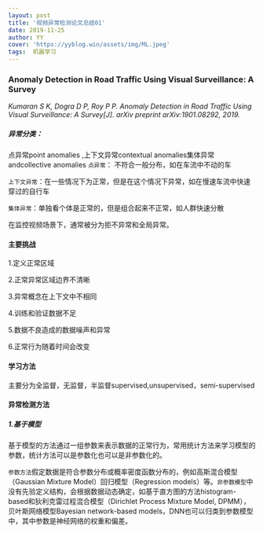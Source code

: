 ```yaml
---
layout: post
title: '视频异常检测论文总结01'
date: 2019-11-25
author: YY
cover: 'https://yyblog.win/assets/img/ML.jpeg'
tags:  机器学习 
---
```

### Anomaly Detection in Road Traffic Using Visual Surveillance: A Survey
*Kumaran S K, Dogra D P, Roy P P. Anomaly Detection in Road Traffic Using Visual Surveillance: A Survey[J]. arXiv preprint arXiv:1901.08292, 2019.*

##### 异常分类：
点异常point anomalies ,上下文异常contextual anomalies集体异常andcollective anomalies 
`点异常`： 不符合一般分布，如在车流中不动的车

`上下文异常`：在一些情况下为正常，但是在这个情况下异常，如在慢速车流中快速穿过的自行车

`集体异常`：单独看个体是正常的，但是组合起来不正常，如人群快速分散

在监控视频场景下，通常被分为拒不异常和全局异常。

#### 主要挑战
1.定义正常区域

2.正常异常区域边界不清晰

3.异常概念在上下文中不相同

4.训练和验证数据不足

5.数据不良造成的数据噪声和异常

6.正常行为随着时间会改变

#### 学习方法
主要分为全监督，无监督，半监督supervised,unsupervised，semi-supervised

#### 异常检测方法
##### 1.基于模型

基于模型的方法通过一组参数来表示数据的正常行为，常用统计方法来学习模型的参数，统计方法可以是参数化也可以是非参数化的。

`参数方法`假定数据是符合参数分布或概率密度函数分布的，例如高斯混合模型（Gaussian Mixture Model）回归模型（Regression models）等。`非参数模型`中没有先验定义结构，会根据数据动态确定，如基于直方图的方法histogram-based和狄利克雷过程混合模型（Dirichlet Process Mixture Model, DPMM），贝叶斯网络模型Bayesian network-based models，DNN也可以归类到参数模型中，其中参数是神经网络的权重和偏差。
